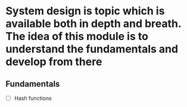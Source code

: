 # System design is topic which is available both in depth and breath. The idea of this module is to understand the fundamentals and develop from there

## Fundamentals
- [ ] Hash functions